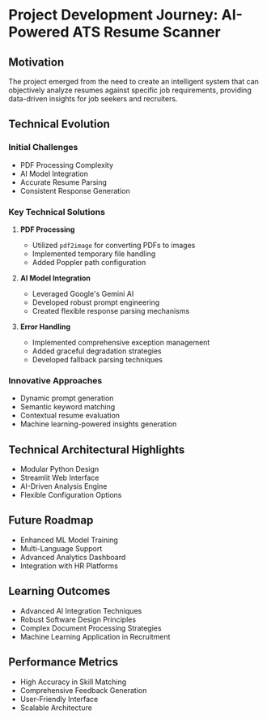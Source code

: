 # Project Development Journey: AI-Powered ATS Resume Scanner

## Motivation
The project emerged from the need to create an intelligent system that can objectively analyze resumes against specific job requirements, providing data-driven insights for job seekers and recruiters.

## Technical Evolution

### Initial Challenges
- PDF Processing Complexity
- AI Model Integration
- Accurate Resume Parsing
- Consistent Response Generation

### Key Technical Solutions
1. **PDF Processing**
   - Utilized `pdf2image` for converting PDFs to images
   - Implemented temporary file handling
   - Added Poppler path configuration

2. **AI Model Integration**
   - Leveraged Google's Gemini AI
   - Developed robust prompt engineering
   - Created flexible response parsing mechanisms

3. **Error Handling**
   - Implemented comprehensive exception management
   - Added graceful degradation strategies
   - Developed fallback parsing techniques

### Innovative Approaches
- Dynamic prompt generation
- Semantic keyword matching
- Contextual resume evaluation
- Machine learning-powered insights generation

## Technical Architectural Highlights
- Modular Python Design
- Streamlit Web Interface
- AI-Driven Analysis Engine
- Flexible Configuration Options

## Future Roadmap
- Enhanced ML Model Training
- Multi-Language Support
- Advanced Analytics Dashboard
- Integration with HR Platforms

## Learning Outcomes
- Advanced AI Integration Techniques
- Robust Software Design Principles
- Complex Document Processing Strategies
- Machine Learning Application in Recruitment

## Performance Metrics
- High Accuracy in Skill Matching
- Comprehensive Feedback Generation
- User-Friendly Interface
- Scalable Architecture
